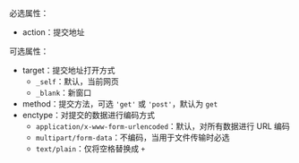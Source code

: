 必选属性：
- action：提交地址

可选属性：
- target：提交地址打开方式
	- `_self`：默认，当前网页
	- `_blank`：新窗口
- method：提交方法，可选 `'get'` 或 `'post'`，默认为 `get`
- enctype：对提交的数据进行编码方式
	- `application/x-www-form-urlencoded`：默认，对所有数据进行 URL 编码
	- `multipart/form-data`：不编码，当用于文件传输时必选
	- `text/plain`：仅将空格替换成 `+`
